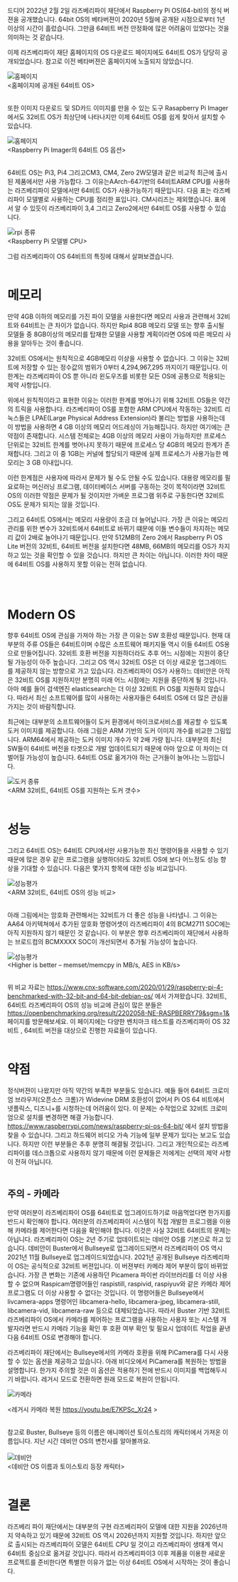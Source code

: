 드디어 2022년 2월 2일 라즈베리파이 재단에서 Raspberry Pi OS(64-bit)의 정식 버젼을 공개했습니다.
64bit OS의 베타버젼이 2020년 5월에 공개돤 시점으로부터 1년 이상의 시간이 흘렀습니다. 그만큼 64비트 버전 안정화에 많은 어려움이 있었다는 것을 의미하는 것 같습니다. 

이제 라즈베리파이 재단 홈페이지의 OS 다운로드 페이지에도 64비트 OS가 당당히 공개되었습니다. 참고로 이전 베타버젼은 홈페이지에 노출되지 않았습니다.


![홈페이지](../../tip_image/1-rpios64-1.png)
<br>
<홈페이지에 공개된 64비트 OS><br><br>

또한 이미지 다운로드 및 SD카드 이미지를 만을 수 있는 도구 Rasapberry Pi Imager 에서도  32비트 OS가 최상단에 나타나지만 이제 64비트 OS를 쉽게 찾아서 설치할 수 있습니다. 


![홈페이지](../../tip_image/1-rpios64-2.png)
<br>
<Raspberry Pi  Imager의 64비트 OS 옵션><br><br>

64비트 OS는 Pi3, Pi4 그리고CM3, CM4, Zero 2W모델과 같은 비교적 최근에 출시된 제품에서만 사용 가능합다. 그 이유는AArch-64기반의  64비트ARM CPU를 사용하는 라즈베리파이 모델에서만 64비트 OS가 사용가능하기 때문입니다.
다음 표는 라즈베리파이 모델별로 사용하는 CPU를 정리한 표입니다. CM시리즈는 제외했습니다. 표에서 알 수 있듯이 라즈베리파이  3,4 그리고 Zero2에서만 64비트 OS를 사용할 수 있습니다.

![rpi 종류](../../tip_image/1-rpios64-3.png)
<br>
<Raspberry Pi 모델별 CPU>

그럼 라즈베리파이 OS 64비트의 특징에 대해서 살펴보겠습니다.<br><br>

# 메모리

만약 4GB 이하의 메모리를 가진 파이 모델을 사용한다면 메모리 사용과 관련해서 32비트와 64비트는 큰 차이가 없습니다. 하지만 Rpi4 8GB 메모리 모델 또는 향후 출시될 모델들 중 8GB이상의 메모리를 탑재한 모델을 사용할 계획이라면 OS에 따른 메모리 사용을 알아두는 것이 좋습니다.

32비트 OS에서는  원칙적으로 4GB메모리 이상을 사용할 수 없습니다. 그 이유는 32비트에 저장할 수 있는 정수값의 범위가 0부터 4,294,967,295 까지이기 때문입니다. 이 한계는 라즈베리파이 OS 뿐 아니라 윈도우즈를 비롯한 모든 OS에 공통으로 적용되는 제약 사항입니다. 

위에서 원칙적이라고 표현한 이유는 이러한 한계를 벗어나기 위해 32비트 OS들은 약간의 트릭을 사용합나다.  라즈베리파이 OS를 포함한 ARM CPU에서 작동하는 32비트 리눅스들은 LPAE(Large Physical Address Extension)라 불리는 방법을 사용하는데  이 방법을 사용하면 4 GB 이상의 메모리 어드레싱이 가능해집니다.
하지만 여기에는 큰 약점이 존재합니다. 시스템 전체로는 4GB  이상의 메모리 사용이 가능하지만 프로세스 단위로는 32비트 한계를 벗어나지 못하기 때문에 프로세스 당 4GB의 메모리 한계가 존재합니다. 그리고 이 중 1GB는 커널에 할당되기 때문에 실제 프로세스가 사용가능한 메모리는 3 GB  이내입니다.

이런 한계점은 사용자에 따라서 문제가 될 수도 안될 수도 있습니다. 대용량 메모리를 필요로하는 머신러닝 프로그램, 데이터베이스 서버를 구동하는 것이 목적이라면 32비트 OS의 이러한 약점은 문제가 될 것이지만 가벼운 프로그램 위주로 구동한다면 32비트 OS도 문제가 되지는 않을 것입니다.

그리고 64비트 OS에서는 메모리 사용량이 조금 더 늘어납니다. 가장 큰 이유는 메모리 관리를 위한 변수가 32비트에서 64비트로 바뀌기 떄문에 이들  변수들이 차지하는 메모리 값이 2배로 늘어나기 때문입니다. 
만약 512MB의 Zero 2에서 Raspberry Pi OS Lite 버전의 32비트, 64비트 버전을 설치한다면 48MB, 66MB의 메모리를  OS가 차지하고 있는 것을 확인할 수 있을 것습니다.  하지만 큰 차이는 아닙니다. 이러한 차이 때문에 64비트 OS를 사용하지 못할 이유는 전혀 없습니다.

<br><br>

# Modern OS

향후 64비트 OS에 관심을 가져야 하는 가장 큰 이유는 SW 호환성 때문입니다. 현재 대부분의 주류 OS들은 64비트이며 수많은 소프트웨어 패키지들 역시 이들 64비트  OS용으로 만들어집니다. 32비트 호환 버전을 지원하더라도 추후 어느 시점에는 지원이 중단될 가능성이 아주 높습니다. 그리고 OS 역시 32비트 OS은 더 이상 새로운 업그레이드를 제공하지 않는 방향으로 가고 있습니다.  라즈베리파이 OS가 사용하느 데비안은 아직은 32비트 OS를 지원하지만 분명히 미래 어느 시점에는 지원을 중단하게 될 것입니다. 아마 예를 들어 검색엔진 elasticsearch는 더 이상 32비트 Pi OS를 지원하지 않습니다. 따라서 최신 소프트웨어를 많이 사용하는 사용자들은 64비트 OS에 더 많은 관심을 가지는 것이 바람직합니다.

최근에는 대부분의 소프트웨어들이 도커 환경에서 마이크로서비스를 제공할 수 있도록 도커 이미지를 제공합니다. 아래 그림은 ARM 기반의 도커 이미지 개수를 비교한 그림입니다. ARM64에서 제공하는 도커 이미지 개수가 약 2배 가량 됩니다. 대부분의 최신 SW들이 64비트 버전을 타겟으로 개발 업데이트되기 때문에 아마 앞으로 이 차이는 더 벌어질 가능성이 높습니다. 64비트 OS로 옮겨가야 하는 근거들이 늘어나는 느낌입니다.

![도커 종류](../../tip_image/1-rpios64-4.png)
<br>
<ARM 32비트, 64비트 OS를 지원하는 도커 갯수><br><br>

# 성능

그리고 64비트 OS는 64비트 CPU에서만 사용가능한 최신 명령어들을 사용할 수 있기 때문에 많은 경우 같은 프로그램을 실행하더라도 32비트 OS에 보다 어느정도 성능 향상을 기대할 수 있습니다. 다음은 몇가지 항목에 대한 성능 비교입니다.

![성능평가](../../tip_image/1-rpios64-5.png)
<br>
<ARM 32비트, 64비트 OS의 성능 비교><br><br>

아래 그림에서는 암호화 관련해서는 32비트가 더 좋은 성능을 나타냅니. 그 이유는 AA64 아키텍쳐에서 추가된 암호화 명령어셋이 라즈베리파이 4의 BCM2711 SOC에는 아직 지원하지 않기 때문인 것 같습니다.  이 부분은 향후 라즈베리파이 재단에서 사용하는 브로드컴의 BCMXXXX SOC이 개선되면서 추가될 가능성이 높습니다.

![성능평가](../../tip_image/1-rpios64-6.png)
<br>
<Higher is better – memset/memcpy in MB/s, AES in KB/s><br><br>

위 비교 자료는 https://www.cnx-software.com/2020/01/29/raspberry-pi-4-benchmarked-with-32-bit-and-64-bit-debian-os/ 에서 가져왔습니다.
32비트, 64비트 라즈베리파이 OS의 성능 비교에 관심이 많은 분들은 https://openbenchmarking.org/result/2202058-NE-RASPBERRY79&sgm=1& 페이지를 방문해보세요. 이 페이지에는 다양한 벤치마크 테스트를 라즈베리파이 OS 32비트 , 64비트 버전을 대상으로 진행한 자료들이 있습니다.<br><br>

# 약점

정식버젼이 나왔지만 아직 약간의 부족한 부분들도 있습니다. 
예들 들어 64비트 크로미엄 브라우저(오픈소스 크롬)가 Widevine DRM 호환성이 없어서 Pi OS 64 비트에서 넷플릭스, 디즈니+를 시청하는데 어려움이 있다.  이 문제는 수작업으로 32비트 크로미엄으로 설치를 변경하면 해결 가능합니다. https://www.raspberrypi.com/news/raspberry-pi-os-64-bit/ 에서 설치 방법을 찾을 수 있습니다.
그리고 하드웨어 비디오 가속 기능에 일부 문제가 있다는 보고도 있습니다. 하지만 이런 부분들은 추후 분명히 해결될 것입니다. 그리고 개인적으로는 라즈베리파이를 데스크톱으로 사용하지 않기 때문에 이런 문제들은 저에게는 선택의 제약 사항이 전혀 아닙니다. <br><br>

## 주의 - 카메라
만약 여러분이 라즈베리파이 OS를 64비트로 업그레이드하기로 마음먹었다면 한가지를 반드시 확인해야 합니다. 여러분의 라즈베리파이 시스템이 직접 개발한 프로그램을 이용해 카메라를 제어한다면 다음을 확인해야 합니다. 이것은 사실 32비트 64비트의 문제는 아닙니다. 라즈베리파이 OS는 2년 주기로 업데이트되는 데비안 OS를 기본으로 하고 있습니다. 데비안이 Buster에서 Bullseye로 업그레이드되면서 라즈베리파이 OS 역시 2021년 11월 Bullseye로 업그레이드되었습니다. 2021년 공개된 Bullseye 라즈베리파이 OS는 공식적으로 32비트 버젼입니다. 이 버젼부터 카메라 제어 부분이 많이 바뀌었습니다. 가장 큰 변화는 기존에 사용하던 Picamera 파이썬 라이브러리를 더 이상 사용할 수 없으며 Raspicam명령어들인  raspistill, raspivid, raspiyuv와 같은 카메라 제어 프로그램도 더 이상 사용할 수 없다는 것입니다. 이 명령어들은 Bullseye에서 livcamera-apps 명령어인 libcamera-hello, libcamera-jpeg,  libcamera-still, libcamera-vid, libcamera-raw 등으로 대체되었습니다. 따라서 Buster 기반 32비트 라즈베리파이 OS에서 카메라를 제어하는 프로그램을 사용하는 사용자 또는 시스템 개발자라면 반드시 카메라 기능을 확인 후 호환 여부 확인 및 필요시 업데이트 작업을 끝낸 다음 64비트 OS로 변경해야 합니다.

라즈베리파이 재단에서는 Bullseye에서의 카메라 호환을 위해 PiCamera를 다시 사용할 수 있는 옵션을 제공하고 있습니다. 아래 비디오에서 PiCamera를 복원하는 방법을 설명합니다. 한가지 주의할 것은 이 옵션은 적용하기 전에 반드시 이미지를 백업해두시기 바랍니다. 레거시 모드로 전환하면 원래 모드로 복원이 안됩니다.  

![카메라](../../tip_image/1-rpios64-8.png)

<레거시 카메라 복원 https://youtu.be/E7KPSc_Xr24 ><br><br>

참고로 Buster, Bullseye  등의 이름은 애니메이션 토이스토리의 캐릭터에서 가져온 이름입니다. 지난 시간 데비안 OS의 변천사를 알아볼까요.<br><br>
![데비안](../../tip_image/1-rpios64-7.png)
<br>
<데비안 OS 이름과 토이스토리 등장 캐릭터><br><br>

# 결론
라즈베리 파이 재단에서는 대부분의 구현 라즈베리파이 모델에 대한 지원을 2026년까지 약속하고 있기 때문에 32비트 OS 역시 2026년까지 지원할 것입니다. 하지만  앞으로 출시되는 라즈베리파이 모델은 64비트 CPU 일 것이고 라즈베리파이 생태계 역시 64비트 중심으로 옮겨갈 것입니다.
따라서 라즈베리파이3 이후 제품을 이용한 새로운 프로젝트를 준비한다면 특별한 이유가 없는 이상 64비트 OS에서 시작하는 것이 좋습니다. 